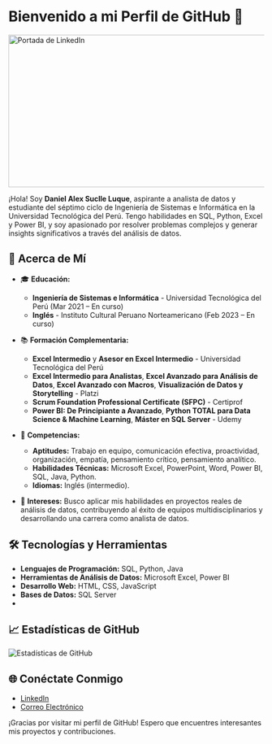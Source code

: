 # Bienvenido a mi Perfil de GitHub 👋

<img src="[URL_DE_TU_IMAGEN](https://media.licdn.com/dms/image/D4E16AQGhK58pwcK-sw/profile-displaybackgroundimage-shrink_350_1400/0/1715481857948?e=1726099200&v=beta&t=eyVLTl-NhKn7WHmB6reD4HPDqV0wYFT9uYw6rKeyEXU)" alt="Portada de LinkedIn" width="1000" height="300">


¡Hola! Soy **Daniel Alex Suclle Luque**, aspirante a analista de datos y estudiante del séptimo ciclo de Ingeniería de Sistemas e Informática en la Universidad Tecnológica del Perú. Tengo habilidades en SQL, Python, Excel y Power BI, y soy apasionado por resolver problemas complejos y generar insights significativos a través del análisis de datos.

## 🌟 Acerca de Mí
- 🎓 **Educación:**
  - **Ingeniería de Sistemas e Informática** - Universidad Tecnológica del Perú (Mar 2021 – En curso)
  - **Inglés** - Instituto Cultural Peruano Norteamericano (Feb 2023 – En curso)

- 📚 **Formación Complementaria:**
  - **Excel Intermedio** y **Asesor en Excel Intermedio** - Universidad Tecnológica del Perú
  - **Excel Intermedio para Analistas**, **Excel Avanzado para Análisis de Datos**, **Excel Avanzado con Macros**, **Visualización de Datos y Storytelling** - Platzi
  - **Scrum Foundation Professional Certificate (SFPC)** - Certiprof
  - **Power BI: De Principiante a Avanzado**, **Python TOTAL para Data Science & Machine Learning**, **Máster en SQL Server** - Udemy

- 💼 **Competencias:**
  - **Aptitudes:** Trabajo en equipo, comunicación efectiva, proactividad, organización, empatía, pensamiento crítico, pensamiento analítico.
  - **Habilidades Técnicas:** Microsoft Excel, PowerPoint, Word, Power BI, SQL, Java, Python.
  - **Idiomas:** Inglés (intermedio).

- 💬 **Intereses:** Busco aplicar mis habilidades en proyectos reales de análisis de datos, contribuyendo al éxito de equipos multidisciplinarios y desarrollando una carrera como analista de datos.

## 🛠️ Tecnologías y Herramientas
- **Lenguajes de Programación:** SQL, Python, Java
- **Herramientas de Análisis de Datos:** Microsoft Excel, Power BI
- **Desarrollo Web:** HTML, CSS, JavaScript
- **Bases de Datos:** SQL Server
- 
## 📈 Estadísticas de GitHub
![Estadísticas de GitHub](https://github-readme-stats.vercel.app/api?username=Dataniel31&show_icons=true&theme=radical)

## 🌐 Conéctate Conmigo
- [LinkedIn](https://www.linkedin.com/in/alexsuclle/)
- [Correo Electrónico](mailto:alexdspe02@gmail.com)

¡Gracias por visitar mi perfil de GitHub! Espero que encuentres interesantes mis proyectos y contribuciones.
